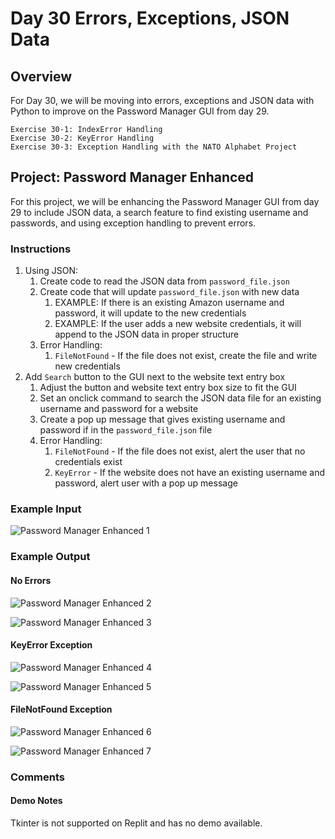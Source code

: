 # Day 30 Errors, Exceptions, JSON Data

## Overview

For Day 30, we will be moving into errors, exceptions and JSON data with Python to improve on the Password Manager GUI from day 29.

    Exercise 30-1: IndexError Handling
    Exercise 30-2: KeyError Handling
    Exercise 30-3: Exception Handling with the NATO Alphabet Project

## Project: Password Manager Enhanced

For this project, we will be enhancing the Password Manager GUI from day 29 to include JSON data, a search feature to find existing username and passwords, and using exception handling to prevent errors.

### Instructions

1. Using JSON:
   1. Create code to read the JSON data from `password_file.json`
   2. Create code that will update `password_file.json` with new data
      1. EXAMPLE: If there is an existing Amazon username and password, it will update to the new credentials
      2. EXAMPLE: If the user adds a new website credentials, it will append to the JSON data in proper structure
   3. Error Handling:
      1. `FileNotFound` - If the file does not exist, create the file and write new credentials
2. Add `Search` button to the GUI next to the website text entry box
   1. Adjust the button and website text entry box size to fit the GUI
   2. Set an onclick command to search the JSON data file for an existing username and password for a website
   3. Create a pop up message that gives existing username and password if in the `password_file.json` file
   4. Error Handling:
      1. `FileNotFound` - If the file does not exist, alert the user that no credentials exist
      2. `KeyError` - If the website does not have an existing username and password, alert user with a pop up message

### Example Input

![Password Manager Enhanced 1](Images/password_manager_enhanced1.png)

### Example Output

#### No Errors

![Password Manager Enhanced 2](Images/password_manager_enhanced2.png)

![Password Manager Enhanced 3](Images/password_manager_enhanced3.png)

#### KeyError Exception

![Password Manager Enhanced 4](Images/password_manager_enhanced4.png)

![Password Manager Enhanced 5](Images/password_manager_enhanced5.png)

#### FileNotFound Exception

![Password Manager Enhanced 6](Images/password_manager_enhanced6.png)

![Password Manager Enhanced 7](Images/password_manager_enhanced7.png)

### Comments

#### Demo Notes

Tkinter is not supported on Replit and has no demo available.
